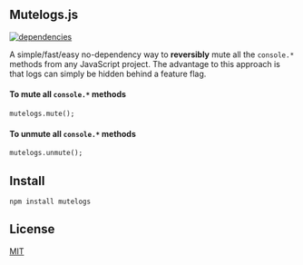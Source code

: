 ## Mutelogs.js

[![dependencies](https://david-dm.org/qbunt/mutelogs.js.svg) ](https://david-dm.org/)

A simple/fast/easy no-dependency way to **reversibly** mute all the `console.*` methods from any JavaScript project. The advantage to this approach is that logs can simply be hidden behind a feature flag.

#### To mute all `console.*` methods
`mutelogs.mute();`

#### To unmute all `console.*` methods
`mutelogs.unmute();`

## Install
`npm install mutelogs`

## License
[MIT](https://en.wikipedia.org/wiki/MIT_License)

##
